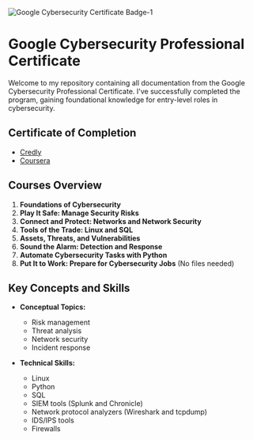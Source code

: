 ![Google Cybersecurity Certificate Badge-1](https://github.com/mubarizsaeed/Google-cybersecurity-certificate-Documentation/assets/98554238/85af885d-d3ce-4fa6-accb-7f06daac515c)
# Google Cybersecurity Professional Certificate

Welcome to my repository containing all documentation from the Google Cybersecurity Professional Certificate. I've successfully completed the program, gaining foundational knowledge for entry-level roles in cybersecurity.

## Certificate of Completion

- [Credly](https://www.credly.com/badges/dd872f10-c995-4e21-a931-c89de523cfdf/public_url)
- [Coursera](https://coursera.org/share/90c12a4668ffe9d5c3c53b139bb5035c)

## Courses Overview

1. **Foundations of Cybersecurity**
2. **Play It Safe: Manage Security Risks**
3. **Connect and Protect: Networks and Network Security**
4. **Tools of the Trade: Linux and SQL**
5. **Assets, Threats, and Vulnerabilities**
6. **Sound the Alarm: Detection and Response**
7. **Automate Cybersecurity Tasks with Python**
8. **Put It to Work: Prepare for Cybersecurity Jobs** (No files needed)

## Key Concepts and Skills

- **Conceptual Topics:**
  - Risk management
  - Threat analysis
  - Network security
  - Incident response

- **Technical Skills:**
  - Linux
  - Python
  - SQL
  - SIEM tools (Splunk and Chronicle)
  - Network protocol analyzers (Wireshark and tcpdump)
  - IDS/IPS tools
  - Firewalls

